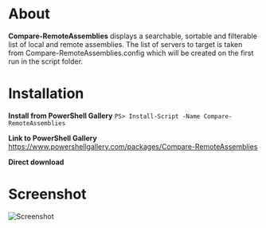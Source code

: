 # About
**Compare-RemoteAssemblies** displays a searchable, sortable and filterable list of local and remote assemblies. The list of servers to target is taken from Compare-RemoteAssemblies.config which will be created on the first run in the script folder.

# Installation

**Install from PowerShell Gallery**
`PS> Install-Script -Name Compare-RemoteAssemblies`

**Link to PowerShell Gallery**
https://www.powershellgallery.com/packages/Compare-RemoteAssemblies

**Direct download**

# Screenshot

![Screenshot](https://f6letw-am3pap001.files.1drv.com/y4pHUomYXsQaV0o-V0nHSfNprc_rECU5_HM8BaRQp9EOEsw3ad8xYXiwHmt5AMDaiWFWjhPkuIHTfcakjgdafeQzRn2xMFTqFcjqo5lL2ixP6NJLUMWpViiva3Tl2Jul_MsSOap2UEPpP6WGrPcDcN593WzFEFM62ZOXcimEFi6WeP7Jg9L9oSYzAY3uIDWz1waJnT6M4JVECdC1qEll92G0Q/compare-remoteassemblies.png?psid=1)